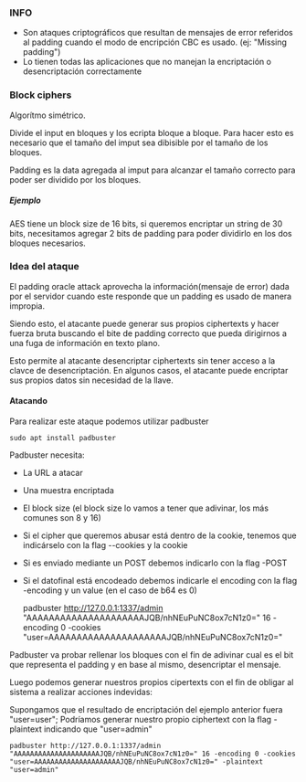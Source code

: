 ### INFO
- Son ataques criptográficos que resultan de mensajes de error referidos al padding cuando el modo de encripción CBC es usado. (ej: "Missing padding")
- Lo tienen todas las aplicaciones que no manejan la encriptación o desencriptación correctamente

 ### Block ciphers

 Algorítmo simétrico.

 Divide el input en bloques y los ecripta bloque a bloque. Para hacer esto es necesario que el tamaño del imput sea dibisible por el tamaño de los bloques. 

 Padding es la data agregada al imput para alcanzar el tamaño correcto para poder ser dividido por los bloques.
 ##### Ejemplo

 AES tiene un block size de 16 bits, si queremos encriptar un string de 30 bits, necesitamos agregar 2 bits de padding para poder dividirlo en los dos bloques necesarios.

 
 ### Idea del ataque

 El padding oracle attack aprovecha la información(mensaje  de error) dada por el servidor cuando este responde que un padding es usado de manera impropia. 

 Siendo esto, el atacante puede generar sus propios ciphertexts y hacer fuerza bruta buscando el bite de padding correcto que pueda dirigirnos a una fuga de información en texto plano.

 Esto permite al atacante desencriptar ciphertexts sin tener acceso a la clavce de desencriptación. En algunos casos, el atacante  puede encriptar sus propios datos sin necesidad de la llave.

#### Atacando

Para realizar este ataque podemos utilizar padbuster

    sudo apt install padbuster

Padbuster necesita:

- La URL a atacar
- Una muestra encriptada
- El block size (el block size lo vamos a tener que adivinar, los más comunes son 8 y 16)
- Si el cipher que queremos abusar está dentro de la cookie, tenemos que  indicárselo con la flag --cookies y la cookie
- Si es enviado mediante un POST debemos indicarlo con la flag -POST
- Si el datofinal está encodeado debemos indicarle el encoding con la flag -encoding y un value (en el caso de b64 es 0)

  padbuster http://127.0.0.1:1337/admin "AAAAAAAAAAAAAAAAAAAAAJQB/nhNEuPuNC8ox7cN1z0=" 16 -encoding 0 -cookies "user=AAAAAAAAAAAAAAAAAAAAAJQB/nhNEuPuNC8ox7cN1z0="


Padbuster va probar rellenar los bloques con el fin de adivinar cual es el bit que representa el padding y en base al mismo, desencriptar el mensaje.

Luego podemos generar nuestros propios cipertexts con el fin de obligar al sistema a realizar acciones indevidas:

Supongamos que el resultado de encriptación del ejemplo anterior fuera "user=user"; Podríamos generar nuestro propio ciphertext con la flag -plaintext indicando que "user=admin"

    padbuster http://127.0.0.1:1337/admin "AAAAAAAAAAAAAAAAAAAAAJQB/nhNEuPuNC8ox7cN1z0=" 16 -encoding 0 -cookies "user=AAAAAAAAAAAAAAAAAAAAAJQB/nhNEuPuNC8ox7cN1z0=" -plaintext "user=admin"

